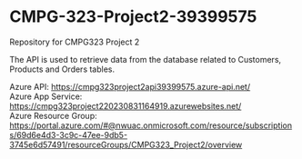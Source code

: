 # CMPG-323-Project2-39399575
Repository for CMPG323 Project 2  

The API is used to retrieve data from the database related to Customers, Products and Orders tables.

Azure API: https://cmpg323project2api39399575.azure-api.net/  
Azure App Service: https://cmpg323project220230831164919.azurewebsites.net/  
Azure Resource Group: https://portal.azure.com/#@nwuac.onmicrosoft.com/resource/subscriptions/69d6e4d3-3c9c-47ee-9db5-3745e6d57491/resourceGroups/CMPG323_Project2/overview
